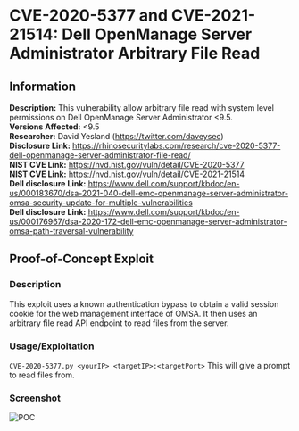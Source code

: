 # CVE-2020-5377 and CVE-2021-21514: Dell OpenManage Server Administrator Arbitrary File Read

## Information
**Description:** This vulnerability allow arbitrary file read with system level permissions on Dell OpenManage Server Administrator <9.5.  
**Versions Affected:** <9.5  
**Researcher:** David Yesland (https://twitter.com/daveysec)  
**Disclosure Link:** https://rhinosecuritylabs.com/research/cve-2020-5377-dell-openmanage-server-administrator-file-read/  
**NIST CVE Link:** https://nvd.nist.gov/vuln/detail/CVE-2020-5377  
**NIST CVE Link:** https://nvd.nist.gov/vuln/detail/CVE-2021-21514  
**Dell disclosure Link:** https://www.dell.com/support/kbdoc/en-us/000183670/dsa-2021-040-dell-emc-openmanage-server-administrator-omsa-security-update-for-multiple-vulnerabilities  
**Dell disclosure Link:** https://www.dell.com/support/kbdoc/en-us/000176967/dsa-2020-172-dell-emc-openmanage-server-administrator-omsa-path-traversal-vulnerability  

## Proof-of-Concept Exploit
### Description
This exploit uses a known authentication bypass to obtain a valid session cookie for the web management interface of OMSA. It then uses an arbitrary file read API endpoint to read files from the server.  

### Usage/Exploitation
`CVE-2020-5377.py <yourIP> <targetIP>:<targetPort>` This will give a prompt to read files from.  

### Screenshot
![POC](poc_image.gif)
